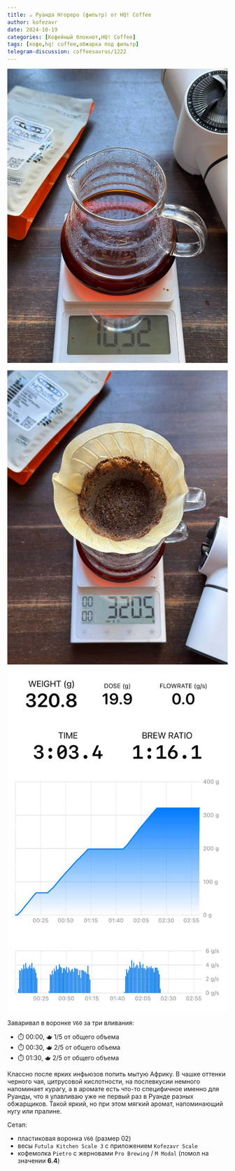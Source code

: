 ```yaml
---
title: ☕️ Руанда Нгореро (фильтр) от HQ! Coffee
author: kofezavr
date: 2024-10-19
categories: [Кофейный блокнот,HQ! Coffee]
tags: [кофе,hq! coffee,обжарка под фильтр]
telegram-discussion: coffeesaurus/1222
--- 
```

![Руанда Нгореро (фильтр) от HQ! Coffee](/assets/img/posts/24/10/ngorero-1.jpg)

![Руанда Нгореро (фильтр) от HQ! Coffee](/assets/img/posts/24/10/ngorero-2.jpg)

![Руанда Нгореро (фильтр) от HQ! Coffee](/assets/img/posts/24/10/ngorero-3.jpg)

Заваривал в воронке `V60` за три вливания:
- ⏱️ 00:00, 🫖 1/5 от общего объема
- ⏱️ 00:30, 🫖 2/5 от общего объема
- ⏱️ 01:30, 🫖 2/5 от общего объема

Классно после ярких инфьюзов попить мытую Африку. В чашке оттенки черного чая, цитрусовой кислотности, на послевкусии немного напоминает курагу, а в аромате есть что-то специфичное именно для Руанды, что я улавливаю уже не первый раз в Руанде разных обжарщиков. Такой яркий, но при этом мягкий аромат, напоминающий нугу или пралине.

Сетап:
- пластиковая воронка `V60` (размер 02)
- весы `Futula Kitchen Scale 3` с приложением `Kofezavr Scale`
- кофемолка `Pietro` с жерновами `Pro Brewing` / `M Modal` (помол на значении **6.4**)